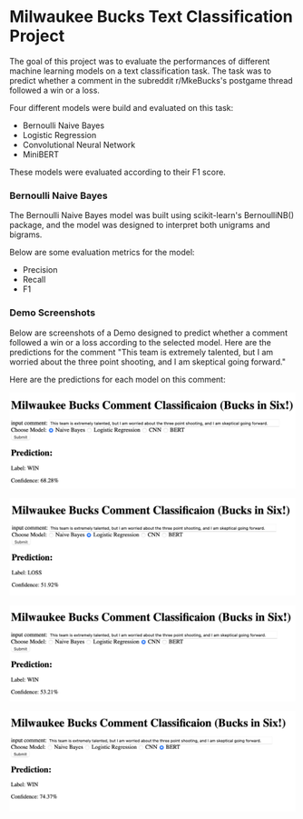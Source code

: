 # Milwaukee Bucks Text Classification Project

The goal of this project was to evaluate the performances of different machine learning models on a text classification task. The task was to predict whether a comment in the subreddit r/MkeBucks's postgame thread followed a win or a loss.

Four different models were build and evaluated on this task:

- Bernoulli Naive Bayes
- Logistic Regression
- Convolutional Neural Network
- MiniBERT

These models were evaluated according to their F1 score.

### Bernoulli Naive Bayes

The Bernoulli Naive Bayes model was built using scikit-learn's BernoulliNB() package, and the model was designed to interpret both unigrams and bigrams.

Below are some evaluation metrics for the model:

- Precision
- Recall
- F1

### Demo Screenshots

Below are screenshots of a Demo designed to predict whether a comment followed a win or a loss according to the selected model. Here are the predictions for the comment "This team is extremely talented, but I am worried about the three point shooting, and I am skeptical going forward."

Here are the predictions for each model on this comment:

![Naive Bayes](NBDemo.png)

![Logistic Regression](LRDemo.png)

![CNN](CNNDemo.png)

![BERT](BERTDemo.png)

